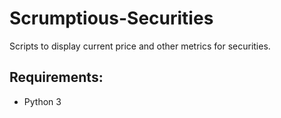 Scrumptious-Securities
======================

Scripts to display current price and other metrics for securities.


Requirements:
-------------
- Python 3

